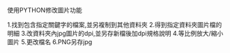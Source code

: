 使用PYTHON修改圖片功能

1.找到包含指定關鍵字的檔案,並另複制到其他資料夾
2.得到指定資料夾圖片檔的明細
3.改資料夾內jpg圖片的dpi,並另存新檔後加dpi規格說明
4.等比例放大/縮小圖片
5.更改檔名
6.PNG另存jpg

